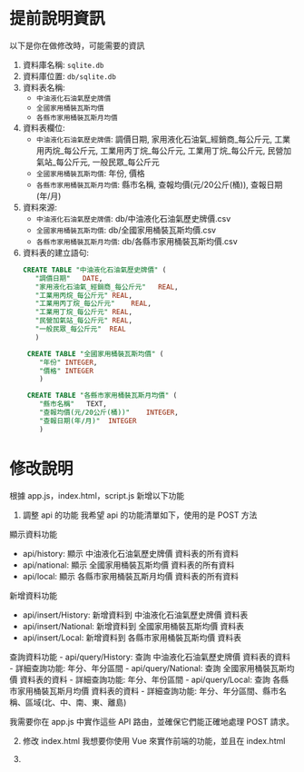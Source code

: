 # 提前說明資訊
以下是你在做修改時，可能需要的資訊
1. 資料庫名稱: `sqlite.db`
2. 資料庫位置: `db/sqlite.db`
3. 資料表名稱:
   - `中油液化石油氣歷史牌價`
   - `全國家用桶裝瓦斯均價`
   - `各縣市家用桶裝瓦斯月均價`
4. 資料表欄位:
   - `中油液化石油氣歷史牌價`: 調價日期, 家用液化石油氣_經銷商_每公斤元, 工業用丙烷_每公斤元, 工業用丙丁烷_每公斤元, 工業用丁烷_每公斤元, 民營加氣站_每公斤元, 一般民眾_每公斤元
   - `全國家用桶裝瓦斯均價`: 年份, 價格
   - `各縣市家用桶裝瓦斯月均價`: 縣市名稱, 查報均價(元/20公斤(桶)), 查報日期(年/月)
5. 資料來源:
   - `中油液化石油氣歷史牌價`: db/中油液化石油氣歷史牌價.csv
   - `全國家用桶裝瓦斯均價`: db/全國家用桶裝瓦斯均價.csv
   - `各縣市家用桶裝瓦斯月均價`: db/各縣市家用桶裝瓦斯均價.csv
6. 資料表的建立語句:
    ```sql
    CREATE TABLE "中油液化石油氣歷史牌價" (
       "調價日期"	DATE,
       "家用液化石油氣_經銷商_每公斤元"	REAL,
       "工業用丙烷_每公斤元"	REAL,
       "工業用丙丁烷_每公斤元"	REAL,
       "工業用丁烷_每公斤元"	REAL,
       "民營加氣站_每公斤元"	REAL,
       "一般民眾_每公斤元"	REAL
       )
    ```
   ```sql
    CREATE TABLE "全國家用桶裝瓦斯均價" (
       "年份"	INTEGER,
       "價格"	INTEGER
       )
    ```
   ```sql
    CREATE TABLE "各縣市家用桶裝瓦斯月均價" (
       "縣市名稱"	TEXT,
       "查報均價(元/20公斤(桶))"	INTEGER,
       "查報日期(年/月)"	INTEGER
       )
    ```
# 修改說明
根據 app.js，index.html，script.js 新增以下功能

1. 調整 api 的功能
我希望 api 的功能清單如下，使用的是 POST 方法

顯示資料功能
  - api/history: 顯示 中油液化石油氣歷史牌價 資料表的所有資料
  - api/national: 顯示 全國家用桶裝瓦斯均價 資料表的所有資料
  - api/local: 顯示 各縣市家用桶裝瓦斯月均價 資料表的所有資料

新增資料功能
   - api/insert/History: 新增資料到 中油液化石油氣歷史牌價 資料表
   - api/insert/National: 新增資料到 全國家用桶裝瓦斯均價 資料表
   - api/insert/Local: 新增資料到 各縣市家用桶裝瓦斯均價 資料表

查詢資料功能
    - api/query/History: 查詢 中油液化石油氣歷史牌價 資料表的資料
      - 詳細查詢功能: 年分、年分區間
    - api/query/National: 查詢 全國家用桶裝瓦斯均價 資料表的資料
      - 詳細查詢功能: 年分、年份區間
    - api/query/Local: 查詢 各縣市家用桶裝瓦斯月均價 資料表的資料
      - 詳細查詢功能: 年分、年分區間、縣市名稱、區域(北、中、南、東、離島)

我需要你在 app.js 中實作這些 API 路由，並確保它們能正確地處理 POST 請求。

2. 修改 index.html
我想要你使用 Vue 來實作前端的功能，並且在 index.html

3. 